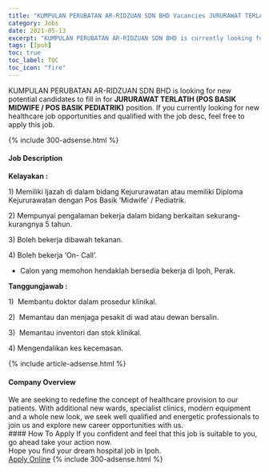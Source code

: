 ```yaml
---
title: "KUMPULAN PERUBATAN AR-RIDZUAN SDN BHD Vacancies JURURAWAT TERLATIH (POS BASIK MIDWIFE / POS BASIK PEDIATRIK)" 
category: Jobs 
date: 2021-05-13 
excerpt: "KUMPULAN PERUBATAN AR-RIDZUAN SDN BHD is currently looking for suitable person to fill in the JURURAWAT TERLATIH (POS BASIK MIDWIFE / POS BASIK PEDIATRIK) which positioned at Ipoh" 
tags: [Ipoh] 
toc: true 
toc_label: TOC 
toc_icon: "fire" 
--- 
```


<p>KUMPULAN PERUBATAN AR-RIDZUAN SDN BHD is looking for new potential candidates to fill in for <b>JURURAWAT TERLATIH (POS BASIK MIDWIFE / POS BASIK PEDIATRIK)</b> position. If you currently looking for new healthcare job opportunities and qualified with the job desc, feel free to apply this job.
</p>{% include 300-adsense.html %} 
<div><div><h4>Job Description</h4></div><div><div><span><div><p><strong>Kelayakan :</strong></p><p>1) Memiliki Ijazah di dalam bidang Kejururawatan atau memiliki Diploma Kejururawatan dengan Pos Basik &#8216;Midwife&#8217; / Pediatrik.</p><p>2) Mempunyai pengalaman bekerja dalam bidang berkaitan sekurang-kurangnya 5 tahun.</p><p>3) Boleh bekerja dibawah tekanan.</p><p>4) Boleh bekerja &#8216;On- Call&#8217;.</p><ul><li><span>Calon yang memohon hendaklah bersedia bekerja di Ipoh, Perak.</span></li></ul><p><strong>Tanggungjawab :</strong></p><p>1)&#160;&#160;Membantu doktor dalam prosedur klinikal.</p><p>2) &#160;Memantau dan menjaga pesakit di wad atau dewan bersalin.</p><p>3)&#160;&#160;Memantau inventori dan stok klinikal.</p><p>4) Mengendalikan kes kecemasan.</p></div></span></div></div></div> 
{% include article-adsense.html %} 
<div><div><h4>Company Overview</h4></div><div><div><span><div><div>We are seeking to redefine the concept of healthcare provision to our patients. With additional new wards, specialist clinics, modern equipment and a whole new look, we seek well qualified and energetic professionals to join us and explore new career opportunities with us.</div></div></span></div></div></div> 
#### How To Apply 
If you confident and feel that this job is suitable to you, go ahead take your action now. <br/> 
Hope you find your dream hospital job in Ipoh. <br/> 
<a href="https://www.jobstreet.com.my/en/job/jururawat-terlatih-pos-basik-midwife-pos-basik-pediatrik-4537211?jobId=jobstreet-my-job-4537211" class="btn btn--warning" target="_blank" rel="nofollow noopenner">Apply Online</a> 
{% include 300-adsense.html %} 